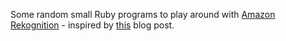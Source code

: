 Some random small Ruby programs to play around with [Amazon Rekognition](https://aws.amazon.com/rekognition/) - inspired by [this](https://medium.com/statuscode/how-to-detect-image-contents-from-ruby-with-amazon-rekognition-46a962cb040f#.tnfy6yxwi) blog post.
